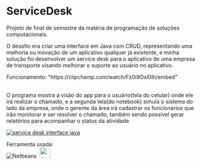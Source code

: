 # ServiceDesk
Projeto de final de semestre da matéria de programação de soluções computacionais.
<p>O desafio era criar uma interface em Java com CRUD, representando uma melhoria ou inovação de um aplicativo qualquer já existente, e minha solução foi desenvolver um service desk para o aplicativo de uma empresa de transporte visando melhorar o suporte ao usuário no aplicativo.</p>

<div>
 Funcionamento: "https://clipchamp.com/watch/Fz0i9Oxl0lh/embed"
 </div>
 <br>
  <p>O programa mostra a visão do app para o usuário(tela do celular) onde ele irá realizar o chamado, e a segunda tela(do notebook) simula o sistema do lado da empresa, onde o gerente da área irá cadastrar os funcionários que irão monitorar e ser resolver o chamado, também sendo possível gerar relatórios para acompanhar o status da atividade</p>
  
<a href="https://uploaddeimagens.com.br/images/004/314/512/full/service_desk.png?1674757380"><img src="https://uploaddeimagens.com.br/images/004/314/512/full/service_desk.png?1674757380" alt="service desk interface java" border="0"></a>
 

 Ferramenta usada:
 <br>
  ![Netbeans](https://img.shields.io/badge/-netbeans-0D1117?style=for-the-badge&logo=netbeans&logoColor=007ACC&labelColor=0D1117)&nbsp;
  <img src="https://th.bing.com/th/id/R.f348d40c8d60d9dd1c8ef9c654b02705?rik=vWlWz0rp8H2Meg&pid=ImgRaw&r=0g" width="28"/>
